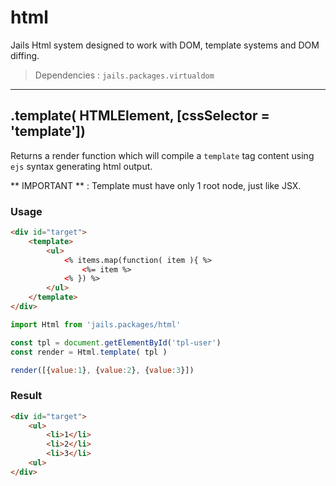 # html

Jails Html system designed to work with DOM, template systems and DOM diffing.

> Dependencies : `jails.packages.virtualdom`

---

## .template( HTMLElement, [cssSelector = 'template'])
Returns a render function which will compile a `template` tag content using `ejs` syntax generating html output.

** IMPORTANT ** : Template must have only 1 root node, just like JSX.

### Usage

```html
<div id="target">
	<template>
		<ul>
			<% items.map(function( item ){ %>
				<%= item %>
			<% }) %>
		</ul>
	</template>
</div>
```

```js
import Html from 'jails.packages/html'

const tpl = document.getElementById('tpl-user')
const render = Html.template( tpl )

render([{value:1}, {value:2}, {value:3}])
```

### Result
```html
<div id="target">
	<ul>
		<li>1</li>
		<li>2</li>
		<li>3</li>
	<ul>
</div>
```
